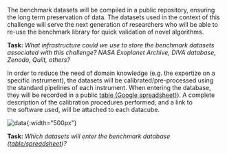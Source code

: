 The benchmark datasets will be compiled in a public repository, ensuring the long term preservation of data. The datasets used in the context of this challenge will serve the next generation of researchers who will be able to re-use the benchmark library for quick validation of novel algorithms.

**Task:** *What infrastructure could we use to store the benchmark datasets associated with this challenge? NASA Exoplanet Archive, DIVA database, Zenodo, Quilt, others?*

In order to reduce the need of domain knowledge (e.g. the expertize on a specific instrument), the datasets will be calibrated/pre-processed using the standard pipelines of each instrument. When entering the database, they will be recorded in a public [table (Google spreadsheet)](pages/datasets_table)). A complete description of the calibration procedures performed, and a link to the software used, will be attached to each datacube.

![data](https://github.com/carlgogo/exoimaging_challenge/blob/master/assets/images/challenge_illustrations.003.png){:width="500px"}
 
**Task:** *Which datasets will enter the benchmark database ([table/spreadsheet](pages/datasets_table))?* 

